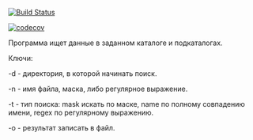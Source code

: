 [![Build Status](https://www.travis-ci.com/Katerina163/searchFiles.svg?branch=main)](https://www.travis-ci.com/Katerina163/searchFiles)

[![codecov](https://codecov.io/gh/Katerina163/searchFiles/branch/main/graph/badge.svg?token=T13BN45OBT)](https://codecov.io/gh/Katerina163/searchFiles)

Программа ищет данные в заданном каталоге и подкаталогах.


Ключи:

-d - директория, в которой начинать поиск.

-n - имя файла, маска, либо регулярное выражение.

-t - тип поиска: mask искать по маске, name по полному совпадению имени, regex по регулярному выражению.

-o - результат записать в файл.